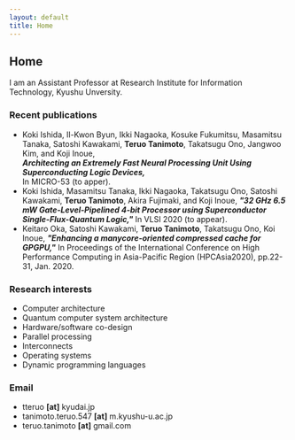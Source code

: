 ```yaml
---
layout: default
title: Home
---
```


## Home

I am an Assistant Professor at Research Institute for Information Technology, Kyushu Unversity.

### Recent publications
  - Koki Ishida, Il-Kwon Byun, Ikki Nagaoka, Kosuke Fukumitsu, Masamitsu Tanaka, Satoshi Kawakami, __Teruo Tanimoto__, Takatsugu Ono, Jangwoo Kim, and Koji Inoue,  
   ***Architecting an Extremely Fast Neural Processing Unit Using Superconducting Logic Devices,***  
   In MICRO-53 (to apper).
  - Koki Ishida, Masamitsu Tanaka, Ikki Nagaoka, Takatsugu Ono, Satoshi Kawakami, __Teruo Tanimoto__, Akira Fujimaki, and Koji Inoue,
    ***"32 GHz 6.5 mW Gate-Level-Pipelined 4-bit Processor using Superconductor Single-Flux-Quantum Logic,"***
    In VLSI 2020 (to appear).
  - Keitaro Oka, Satoshi Kawakami, __Teruo Tanimoto__, Takatsugu Ono, Koi Inoue,
    ***"Enhancing a manycore-oriented compressed cache for GPGPU,"***
    In Proceedings of the International Conference on High Performance Computing in Asia-Pacific Region (HPCAsia2020), pp.22-31, Jan. 2020.

### Research interests
  - Computer architecture
  - Quantum computer system architecture
  - Hardware/software co-design
  - Parallel processing
  - Interconnects
  - Operating systems
  - Dynamic programming languages

### Email
  - tteruo __[at]__ kyudai.jp
  - tanimoto.teruo.547 __[at]__ m.kyushu-u.ac.jp
  - teruo.tanimoto __[at]__ gmail.com
